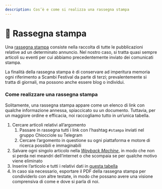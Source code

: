 ```yaml
---
description: Cos’è e come si realizza una rassegna stampa
---
```


# 📰 Rassegna stampa

Una [rassegna stampa](https://it.wikipedia.org/wiki/Rassegna\_stampa) consiste nella raccolta di tutte le pubblicazioni relative ad un determinato annuncio. Nel nostro caso, si tratta quasi sempre articoli su eventi per cui abbiamo precedentemente inviato dei comunicati stampa.

La finalità della rassegna stampa è di conservare ad imperitura memoria ogni riferimento a Scambi Festival da parte di terzi; prevalentemente si tratta di giornali, ma possono anche essere blog o individui.

### Come realizzare una rassegna stampa

Solitamente, una rassegna stampa appare come un elenco di link con qualche informazione annessa, spiaccicato su un documento. Tuttavia, per un maggiore ordine e efficacia, noi raccogliamo tutto in un’unica tabella.

1. Cercare articoli relativi all’argomento
   1. Passare in rassegna tutti i link con l’hashtag `#stampa` inviati nel gruppo Chiocciole su Telegram
   2. Cercare l’argomento in questione su ogni piattaforma e motore di ricerca possibili e immaginabili
2. Salvare ogni singolo articolo nella [_Wayback Machine_](https://web.archive.org), in modo che non si perda nei meandri dell’internet o che scompaia se per qualche motivo viene eliminato
3. Inserire l’articolo e tutti i relativi dati in [questa tabella](https://pino.scambi.org/database/61/table/321)
4. In caso sia necessario, esportare il PDF della rassegna stampa per condividerlo con altre testate, in modo che possano avere una visione comprensiva di come e dove si parla di noi.
